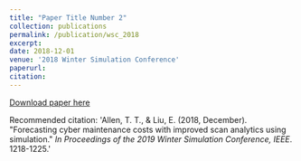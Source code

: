 ```yaml
---
title: "Paper Title Number 2"
collection: publications
permalink: /publication/wsc_2018
excerpt: 
date: 2018-12-01
venue: '2018 Winter Simulation Conference'
paperurl: 
citation: 
---
```

[Download paper here](http://academicpages.github.io/files/WSC_2018_allen_liu.pdf)

Recommended citation: 'Allen, T. T., & Liu, E. (2018, December). &quot;Forecasting cyber maintenance costs with improved scan analytics using simulation.&quot; <i>In Proceedings of the 2019 Winter Simulation Conference, IEEE</i>. 1218-1225.'
